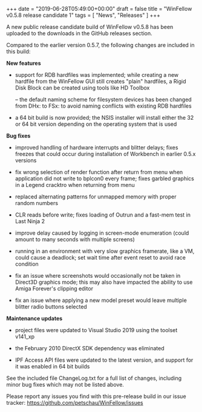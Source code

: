 +++
date = "2019-06-28T05:49:00+00:00"
draft = false
title = "WinFellow v0.5.8 release candidate 1"
tags = [ "News", "Releases" ]
+++

A new public release candidate build of WinFellow v0.5.8 has been uploaded to the downloads in the GitHub releases section.

Compared to the earlier version 0.5.7, the following changes are included in this build:

**New features**

- support for RDB hardfiles was implemented; while creating a new hardfile from the WinFellow GUI still creates "plain" hardfiles, a Rigid Disk Block can be created using tools like HD Toolbox

  – the default naming scheme for filesystem devices has been changed from DHx: to FSx: to avoid naming conflicts with existing RDB hardfiles

- a 64 bit build is now provided; the NSIS installer will install either the 32 or 64 bit version depending on the operating system that is used

**Bug fixes**

-  improved handling of hardware interrupts and blitter delays; fixes freezes that could occur during installation of Workbench in earlier 0.5.x versions

-  fix wrong selection of render function after return from menu when application did not write to bplcon0 every frame; fixes garbled graphics in a Legend cracktro when returning from menu

-  replaced alternating patterns for unmapped memory with proper random numbers

-  CLR reads before write; fixes loading of Outrun and a fast-mem test in Last Ninja 2

-  improve delay caused by logging in screen-mode enumeration (could amount to many seconds with multiple screens)

-  running in an environment with very slow graphics framerate, like a VM, could cause a deadlock; set wait time after event reset to avoid race condition

-  fix an issue where screenshots would occasionally not be taken in Direct3D graphics mode; this may also have impacted the ability to use Amiga Forever's clipping editor

-  fix an issue where applying a new model preset would leave multiple blitter radio buttons selected

**Maintenance updates**

-  project files were updated to Visual Studio 2019 using the toolset v141_xp

-  the February 2010 DirectX SDK dependency was eliminated

-  IPF Access API files were updated to the latest version, and support for it was enabled in 64 bit builds

See the included file ChangeLog.txt for a full list of changes, including minor bug fixes which may not be listed above.

Please report any issues you find with this pre-release build in our issue tracker: https://github.com/petschau/WinFellow/issues